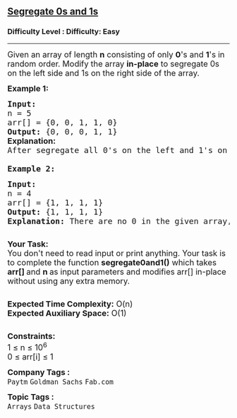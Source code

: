 <h2><a href="https://www.geeksforgeeks.org/problems/segregate-0s-and-1s5106/1?utm_source=geeksforgeeks&utm_medium=article_practice_tab&utm_campaign=article_practice_tab">Segregate 0s and 1s</a></h2><h3>Difficulty Level : Difficulty: Easy</h3><hr><div class="problems_problem_content__Xm_eO"><p><span style="font-size: 18px;">Given an array of length <strong>n</strong> consisting of only <strong>0</strong>'s and <strong>1</strong>'s in random order. Modify the array <strong>in-place</strong> to segregate 0s on the left side and 1s on the right side of the array. </span></p>
<p><span style="font-size: 18px;"><strong>Example 1:</strong></span></p>
<pre><span style="font-size: 18px;"><strong>Input:
</strong>n = 5
arr[] = {0, 0, 1, 1, 0}
<strong>Output:</strong> {0, 0, 0, 1, 1}<br><strong style="font-family: -apple-system, BlinkMacSystemFont, 'Segoe UI', Roboto, Oxygen, Ubuntu, Cantarell, 'Open Sans', 'Helvetica Neue', sans-serif;">Explanation:</strong><span style="font-family: -apple-system, BlinkMacSystemFont, 'Segoe UI', Roboto, Oxygen, Ubuntu, Cantarell, 'Open Sans', 'Helvetica Neue', sans-serif;"> <br></span>After segregate all 0's on the left and 1's on the right modify array will be {0, 0, 0, 1, 1}.<br>
</span><span style="font-size: 18px;"><strong>Example 2:</strong></span></pre>
<pre><span style="font-size: 18px;"><strong>Input:
</strong>n = 4
arr[] = {1, 1, 1, 1}
<strong>Output:</strong> {1, 1, 1, 1}
<strong>Explanation:</strong> There are no 0 in the given array, so the modified array is 1 1 1 1.</span></pre>
<p><br><span style="font-size: 18px;"><strong>Your Task:</strong><br>You don't need to read input or print anything. Your task is to complete the function&nbsp;<strong>segregate0and1()</strong>&nbsp;which takes <strong>arr[]&nbsp;</strong>and&nbsp;<strong>n&nbsp;</strong>as input parameters and modifies arr[] in-place without using any extra memory.</span></p>
<p><br><span style="font-size: 18px;"><strong>Expected Time Complexity:</strong> O(n)<br><strong>Expected Auxiliary Space:</strong>&nbsp;O(1)</span></p>
<p><br><span style="font-size: 18px;"><strong>Constraints:</strong><br>1 ≤ n ≤ 10<sup>6</sup><br>0 ≤ arr[i] ≤ 1</span></p></div><p><span style=font-size:18px><strong>Company Tags : </strong><br><code>Paytm</code>&nbsp;<code>Goldman Sachs</code>&nbsp;<code>Fab.com</code>&nbsp;<br><p><span style=font-size:18px><strong>Topic Tags : </strong><br><code>Arrays</code>&nbsp;<code>Data Structures</code>&nbsp;